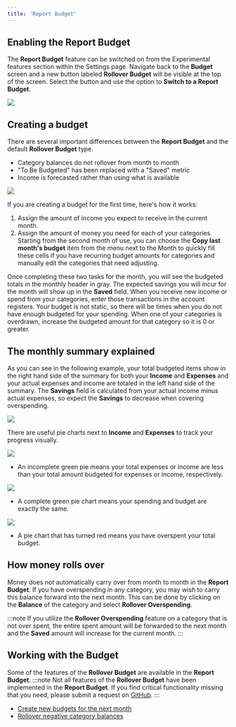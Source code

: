 ```yaml
---
title: 'Report Budget'
---
```


## Enabling the Report Budget

The **Report Budget** feature can be switched on from the Experimental features section within the Settings page.  Navigate back to the **Budget** screen and a new button labeled **Rollover Budget** will be visible at the top of the screen.  Select the button and use the option to **Switch to a Report Budget**.

![](/img/report-budget-7.png)

## Creating a budget

There are several important differences between the **Report Budget** and the default **Rollover Budget** type.

* Category balances do not rollover from month to month
* "To Be Budgeted" has been replaced with a "Saved" metric
* Income is forecasted rather than using what is available

![](/img/report-budget-1.png)

If you are creating a budget for the first time, here's how it works:

1. Assign the amount of income you expect to receive in the current month.
2. Assign the amount of money you need for each of your categories.  Starting from the second month of use, you can choose the **Copy last month's budget** item from the menu next to the Month to quickly fill these cells if you have recurring budget amounts for categories and manually edit the categories that need adjusting.

Once completing these two tasks for the month, you will see the budgeted totals in the monthly header in gray.  The expected savings you will incur for the month will show up in the **Saved** field.  When you receive new income or spend from your categories, enter those transactions in the account registers. Your budget is not static, so there will be times when you do not have enough budgeted for your spending.  When one of your categories is overdrawn, increase the budgeted amount for that category so it is 0 or greater.  

## The monthly summary explained

As you can see in the following example, your total budgeted items show in the right hand side of the summary for both your **Income** and **Expenses** and your actual expenses and income are totaled in the left hand side of the summary.  The **Savings** field is calculated from your actual income minus actual expenses, so expect the **Savings** to decrease when covering overspending.

![](/img/report-budget-2.png)

There are useful pie charts next to **Income** and **Expenses** to track your progress visually.  

![](/img/report-budget-5.png) 

* An incomplete green pie means your total expenses or income are less than your total amount budgeted for expenses or income, respectively.

![](/img/report-budget-4.png) 

* A complete green pie chart means your spending and budget are exactly the same.

![](/img/report-budget-6.png)

* A pie chart that has turned red means you have overspent your total budget.

## How money rolls over

Money does not automatically carry over from month to month in the **Report Budget**.  If you have overspending in any category, you may wish to carry this balance forward into the next month.  This can be done by clicking on the **Balance** of the category and select **Rollover Overspending**.  

:::note
If you utilize the **Rollover Overspending** feature on a category that is not over spent, the entire spent amount will be forwarded to the next month and the **Saved** amount will increase for the current month.
:::

## Working with the Budget

Some of the features of the **Rollover Budget** are available in the **Report Budget**.
:::note
Not all features of the **Rollover Budget** have been implemented in the **Report Budget**.  If you find critical functionality missing that you need, please submit a request on [GitHub](/docs/Contact).
:::

* [Create new budgets for the next month](/docs/Budgeting/howitworks#creating-a-budget)
* [Rollover negative category balances](/docs/Budgeting/howitworks#rollover-negative-category-balances)